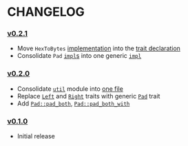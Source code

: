 # CHANGELOG

### [v0.2.1](https://github.com/speelbarrow/libspl.rs/tree/v0.2.1)
- Move `HexToBytes`
  [implementation](https://github.com/speelbarrow/libspl.rs/blob/v0.2.0/src/util.rs#L28)
  into the [trait declaration](https://github.com/speelbarrow/libspl.rs/blob/v0.2.1/src/util.rs#L25)
- Consolidate `Pad` [`impl`s](https://github.com/speelbarrow/libspl.rs/blob/v0.2.0/src/util.rs#L119)
  into one generic [`impl`](https://github.com/speelbarrow/libspl.rs/blob/v0.2.1/src/util.rs#L119)

### [v0.2.0](https://github.com/speelbarrow/libspl.rs/tree/v0.2.0)
- Consolidate [`util`](https://github.com/speelbarrow/libspl.rs/blob/v0.1.0/src/util) module into
  [one file](https://github.com/speelbarrow/libspl.rs/blob/v0.2.0/src/util.rs)
- Replace [`Left`](https://github.com/speelbarrow/libspl.rs/blob/v0.1.0/src/util/pad.rs#L11) and 
[`Right`](https://github.com/speelbarrow/libspl.rs/blob/v0.1.0/src/util/pad.rs#L45) traits with 
generic [`Pad`](https://github.com/speelbarrow/libspl.rs/blob/v0.2.0/src/util.rs#L53) trait
- Add [`Pad::pad_both`](https://github.com/speelbarrow/libspl.rs/blob/v0.2.0/src/util.rs#L63),
   [`Pad::pad_both_with`](https://github.com/speelbarrow/libspl.rs/blob/v0.2.0/src/util.rs#L78)

### [v0.1.0](https://github.com/speelbarrow/libspl.rs/tree/v0.1.0)
- Initial release
